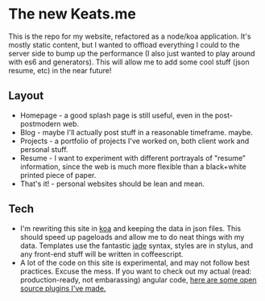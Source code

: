# The new Keats.me

This is the repo for my website, refactored as a node/koa application. It's mostly static content, but I wanted to offload everything I could to the server side to bump up the performance (I also just wanted to play around with es6 and generators). This will allow me to add some cool stuff (json resume, etc) in the near future!

## Layout

* Homepage - a good splash page is still useful, even in the post-postmodern web.
* Blog - maybe I'll actually post stuff in a reasonable timeframe. maybe.
* Projects - a portfolio of projects I've worked on, both client work and personal stuff.
* Resume - I want to experiment with different portrayals of "resume" information, since the web is much more flexible than a black+white printed piece of paper.
* That's it! - personal websites should be lean and mean.

## Tech

* I'm rewriting this site in [koa](http://koajs.com/) and keeping the data in json files. This should speed up pageloads and allow me to do neat things with my data. Templates use the fantastic [jade](http://jade-lang.com/) syntax, styles are in stylus, and any front-end stuff will be written in coffeescript.
* A lot of the code on this site is experimental, and may not follow best practices. Excuse the mess. If you want to check out my actual (read: production-ready, not embarassing) angular code, [here are some open source plugins I've made.](https://github.com/getbolster/angular-utils)